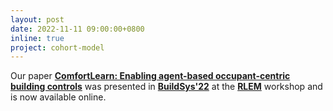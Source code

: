 ```yaml
---
layout: post
date: 2022-11-11 09:00:00+0800
inline: true
project: cohort-model
---
```


Our paper [**ComfortLearn: Enabling agent-based occupant-centric building controls**](https://doi.org/10.1145/3563357.3566167) was presented in [**BuildSys'22**](http://buildsys.acm.org/2022/) at the [**RLEM**](https://rlem-workshop.net/) workshop and is now available online.
